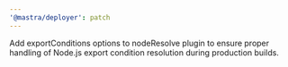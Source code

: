 ```yaml
---
'@mastra/deployer': patch
---
```


Add exportConditions options to nodeResolve plugin to ensure proper handling of Node.js export condition resolution during production builds.

